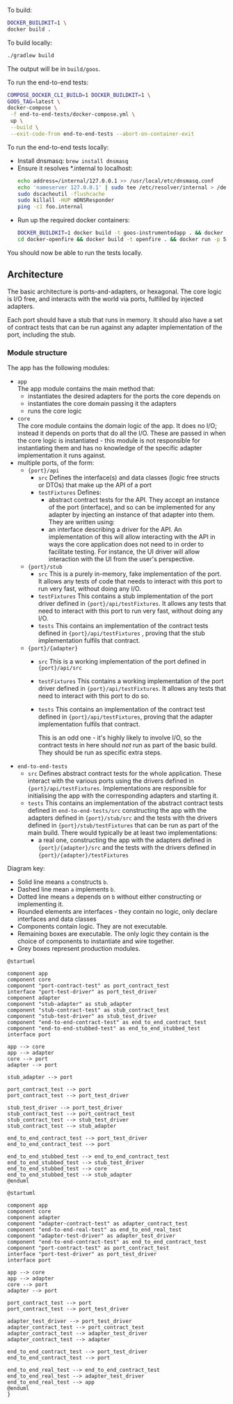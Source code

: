 To build:

```bash
DOCKER_BUILDKIT=1 \
docker build .
```

To build locally:

```bash
./gradlew build
```

The output will be in `build/goos`.

To run the end-to-end tests:

```bash
COMPOSE_DOCKER_CLI_BUILD=1 DOCKER_BUILDKIT=1 \
GOOS_TAG=latest \
docker-compose \
 -f end-to-end-tests/docker-compose.yml \
 up \
 --build \
 --exit-code-from end-to-end-tests --abort-on-container-exit
```

To run the end-to-end tests locally:

* Install dnsmasq: `brew install dnsmasq`
* Ensure it resolves *.internal to localhost:
  ```bash
  echo address=/internal/127.0.0.1 >> /usr/local/etc/dnsmasq.conf
  echo 'nameserver 127.0.0.1' | sudo tee /etc/resolver/internal > /dev/null
  sudo dscacheutil -flushcache
  sudo killall -HUP mDNSResponder
  ping -c1 foo.internal
* Run up the required docker containers:
  ```bash
  DOCKER_BUILDKIT=1 docker build -t goos-instrumentedapp . && docker run -p 1234:1234 goos-instrumentedapp
  cd docker-openfire && docker build -t openfire . && docker run -p 5222:5222 -p 9090:9090 -h auctionhost.internal openfire
  ```

You should now be able to run the tests locally.

## Architecture

The basic architecture is ports-and-adapters, or hexagonal. The core logic is I/O free, and
interacts with the world via ports, fulfilled by injected adapters.

Each port should have a stub that runs in memory. It should also have a set of contract tests that
can be run against any adapter implementation of the port, including the stub.

### Module structure

The app has the following modules:

- `app`  
  The app module contains the main method that:
    - instantiates the desired adapters for the ports the core depends on
    - instantiates the core domain passing it the adapters
    - runs the core logic
- `core`  
  The core module contains the domain logic of the app. It does no I/O; instead it depends on ports
  that do all the I/O. These are passed in when the core logic is instantiated - this module is not
  responsible for instantiating them and has no knowledge of the specific adapter implementation it
  runs against.
- multiple ports, of the form:
    - `{port}/api`
        - `src`
          Defines the interface(s) and data classes (logic free structs or DTOs) that make up the
          API of a port
        - `testFixtures`
          Defines:
            - abstract contract tests for the API. They accept an instance of the port (interface),
              and so can be implemented for any adapter by injecting an instance of that adapter
              into them. They are written using:
            - an interface describing a driver for the API. An implementation of this will allow
              interacting with the API in ways the core application does not need to in order to
              facilitate testing. For instance, the UI driver will allow interaction with the UI
              from the user's perspective.
    - `{port}/stub`
        - `src`
          This is a purely in-memory, fake implementation of the port. It allows any tests of code
          that needs to interact with this port to run very fast, without doing any I/O.
        - `testFixtures`
          This contains a stub implementation of the port driver defined
          in `{port}/api/testFixtures`. It allows any tests that need to interact with this port to
          run very fast, without doing any I/O.
        - `tests`
          This contains an implementation of the contract tests defined in `{port}/api/testFixtures`
          , proving that the stub implementation fulfils that contract.
    - `{port}/{adapter}`
        - `src`
          This is a working implementation of the port defined in `{port}/api/src`
        - `testFixtures`
          This contains a working implementation of the port driver defined in
          `{port}/api/testFixtures`. It allows any tests that need to interact with this port to do
          so.
        - `tests`
          This contains an implementation of the contract test defined in `{port}/api/testFixtures`,
          proving that the adapter implementation fulfils that contract.

          This is an odd one - it's highly likely to involve I/O, so the contract tests in here
          should *not* run as part of the basic build. They should be run as specific extra steps.
- `end-to-end-tests`
    - `src`
      Defines abstract contract tests for the whole application. These interact with the various
      ports using the drivers defined in `{port}/api/testFixtures`. Implementations are responsible
      for initialising the app with the corresponding adapters and starting it.
    - `tests`
      This contains an implementation of the abstract contract tests defined in
      `end-to-end-tests/src` constructing the app with the adapters defined in `{port}/stub/src`
      and the tests with the drivers defined in `{port}/stub/testFixtures` that can be run as part
      of the main build. There would typically be at least two implementations:
        - a real one, constructing the app with the adapters defined in `{port}/{adapter}/src` and
          the tests with the drivers defined in `{port}/{adapter}/testFixtures`

Diagram key:

- Solid line means `a` constructs `b`.
- Dashed line mean `a` implements `b`.
- Dotted line means `a` depends on `b` without either constructing or implementing it.
- Rounded elements are interfaces - they contain no logic, only declare interfaces and data classes
- Components contain logic. They are not executable.
- Remaining boxes are executable. The only logic they contain is the choice of components to
  instantiate and wire together.
- Grey boxes represent production modules.

```plantuml
@startuml

component app
component core
component "port-contract-test" as port_contract_test
interface "port-test-driver" as port_test_driver
component adapter
component "stub-adapter" as stub_adapter
component "stub-contract-test" as stub_contract_test
component "stub-test-driver" as stub_test_driver
component "end-to-end-contract-test" as end_to_end_contract_test
component "end-to-end-stubbed-test" as end_to_end_stubbed_test
interface port

app --> core
app --> adapter
core --> port
adapter --> port

stub_adapter --> port

port_contract_test --> port
port_contract_test --> port_test_driver

stub_test_driver --> port_test_driver
stub_contract_test --> port_contract_test
stub_contract_test --> stub_test_driver
stub_contract_test --> stub_adapter

end_to_end_contract_test --> port_test_driver
end_to_end_contract_test --> port

end_to_end_stubbed_test --> end_to_end_contract_test
end_to_end_stubbed_test --> stub_test_driver
end_to_end_stubbed_test --> core
end_to_end_stubbed_test --> stub_adapter
@enduml
```

```plantuml
@startuml

component app
component core
component adapter
component "adapter-contract-test" as adapter_contract_test
component "end-to-end-real-test" as end_to_end_real_test
component "adapter-test-driver" as adapter_test_driver
component "end-to-end-contract-test" as end_to_end_contract_test
component "port-contract-test" as port_contract_test
interface "port-test-driver" as port_test_driver
interface port

app --> core
app --> adapter
core --> port
adapter --> port

port_contract_test --> port
port_contract_test --> port_test_driver

adapter_test_driver --> port_test_driver
adapter_contract_test --> port_contract_test
adapter_contract_test --> adapter_test_driver
adapter_contract_test --> adapter

end_to_end_contract_test --> port_test_driver
end_to_end_contract_test --> port

end_to_end_real_test --> end_to_end_contract_test
end_to_end_real_test --> adapter_test_driver
end_to_end_real_test --> app
@enduml
}
```

